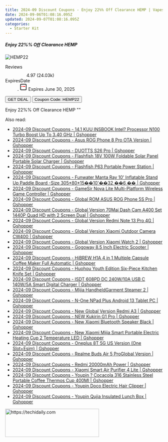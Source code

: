 ```yaml
---
title: 2024-09 Discount Coupons - Enjoy 22%% Off Clearance HEMP | Vapesourcing Electronics Co.,Ltd.
date: 2024-09-06T01:08:16.095Z
updated: 2024-09-07T01:08:16.095Z
categories:
  - Starter Kit
---
```



<div class="max-w-4xl mx-auto grid grid-cols-1 lg:max-w-5xl lg:gap-x-20 lg:grid-cols-2">
  <div class="relative p-3 col-start-1 row-start-1 flex flex-col-reverse rounded-lg bg-gradient-to-t from-black/75 via-black/0 sm:bg-none sm:row-start-2 sm:p-0 lg:row-start-1">
    <h5 class="mt-1 text-lg font-semibold text-white sm:text-slate-900 md:text-2xl dark:sm:text-white">Enjoy 22%% Off Clearance HEMP</h5>
  </div>
  
  <div class="col-start-1 col-end-3 row-start-1 grid gap-4 sm:mb-6 sm:grid-cols-4 lg:col-start-2 lg:row-span-6 lg:row-end-6 lg:mb-0 lg:gap-6">
      <img src="&quot;https://static.shareasale.com/image/90958/deal/Clearance-HEMP-1376459.jpg&quot;" onClick="javascript:window.open(decodeURIComponent('%22https%3A%2F%2Fwww.shareasale.com%2Fu.cfm%3Fd%3D1108382%26m%3D90958%26u%3D4338022%22'), '_blank');void(0);" alt="HEMP22" class="h-60 w-full rounded-lg object-cover sm:col-span-2 sm:h-52 lg:col-span-full" loading="lazy" />
    
  </div>
  <dl class="row-start-2 mt-4 flex items-center text-xs font-medium sm:row-start-3 sm:mt-1 md:mt-2.5 lg:row-start-2">
    <dt class="sr-only">Reviews</dt>
    <dd class="flex items-center text-indigo-600 dark:text-indigo-400">
      <svg width="24" height="24" fill="none" aria-hidden="true" class="mr-1 stroke-current dark:stroke-indigo-500">
        <path d="m12 5 2 5h5l-4 4 2.103 5L12 16l-5.103 3L9 14l-4-4h5l2-5Z" stroke-width="2" stroke-linecap="round" stroke-linejoin="round" />
      </svg>
      <span>4.97 <span class="font-normal text-slate-400">(24.03k)</span></span>
    </dd>
    <dt class="sr-only">ExpiresDate</dt>
    <dd class="flex items-center">
      <svg width="2" height="2" aria-hidden="true" fill="currentColor" class="mx-3 text-slate-300">
        <circle cx="1" cy="1" r="1" />
      </svg>
      <svg width="24" height="24" viewBox="0 0 24 24" fill="none" stroke="currentColor" stroke-width="2">
        <rect x="3" y="3" width="18" height="18" rx="2" fill="#fff" />
        <path d="M6 10L18 10" stroke="red" stroke-width="2" fill="none" />
        <path d="M10 6L10 18" stroke="#fff" stroke-width="2" fill="none" />
      </svg>
      Expires June 30, 2025    </dd>
  </dl>
  <div class="col-start-1 row-start-3 mt-4 self-center sm:col-start-2 sm:row-span-2 sm:row-start-2 sm:mt-0 lg:col-start-1 lg:row-start-3 lg:row-end-4 lg:mt-6">
    <button type="button" onClick="javascript:window.open(decodeURIComponent('%22https%3A%2F%2Fwww.shareasale.com%2Fu.cfm%3Fd%3D1108382%26m%3D90958%26u%3D4338022%22'), '_blank');void(0);" class="rounded-lg bg-red-600 px-3 py-2 text-sm font-medium leading-6 text-white">GET DEAL</button>
    <button type="button" onClick="javascript:window.open(decodeURIComponent('%22https%3A%2F%2Fwww.shareasale.com%2Fu.cfm%3Fd%3D1108382%26m%3D90958%26u%3D4338022%22'), '_blank');void(0);" class="border-dashed border-2 border-indigo-600 bg-green-100 text-sm leading-6 font-medium py-2 px-3 rounded-lg">Coupon Code: HEMP22</button>
  </div>
  <p class="col-start-1 mt-4 text-sm leading-6 sm:col-span-2 lg:col-span-1 lg:row-start-4 lg:mt-6 dark:text-slate-400">
    Enjoy 22%% Off Clearance HEMP 
""  </p>
</div>
<span class="atpl-alsoreadstyle">Also read:</span>
<div><ul>
<li><a href="https://coupons.techidaily.com/coupon-1118278-share-97331-sale/"><u>2024-09 Discount Coupons - 14.1 KUU INSBOOK Intel? Processor N100 Turbo Boost Up To 3.40 GHz | Gshopper</u></a></li>
<li><a href="https://coupons.techidaily.com/coupon-1118274-share-97331-sale/"><u>2024-09 Discount Coupons - Asus ROG Phone 8 Pro OTA Version | Gshopper</u></a></li>
<li><a href="https://coupons.techidaily.com/coupon-1118270-share-97331-sale/"><u>2024-09 Discount Coupons - DUOTTS S26 Pro | Gshopper</u></a></li>
<li><a href="https://coupons.techidaily.com/coupon-1118276-share-97331-sale/"><u>2024-09 Discount Coupons - Flashfish 18V 100W Foldable Solar Panel Portable Solar Charger | Gshopper</u></a></li>
<li><a href="https://coupons.techidaily.com/coupon-1118275-share-97331-sale/"><u>2024-09 Discount Coupons - Flashfish P63 Portable Power Station | Gshopper</u></a></li>
<li><a href="https://coupons.techidaily.com/coupon-1118262-share-97331-sale/"><u>2024-09 Discount Coupons - Funwater Manta Ray 10' Inflatable Stand Up Paddle Board -Size 305*80*15��10'��32 ��6 �� | Gshopper</u></a></li>
<li><a href="https://coupons.techidaily.com/coupon-1118258-share-97331-sale/"><u>2024-09 Discount Coupons - GameSir Nova Lite Multi-Platform Wireless Game Controller | Gshopper</u></a></li>
<li><a href="https://coupons.techidaily.com/coupon-1118273-share-97331-sale/"><u>2024-09 Discount Coupons - Global ROM ASUS ROG Phone 5S Pro | Gshopper</u></a></li>
<li><a href="https://coupons.techidaily.com/coupon-1118260-share-97331-sale/"><u>2024-09 Discount Coupons - Global Version 70Mai Dash Cam A400 Set 1440P Quad HD with 2 Screen Dual | Gshopper</u></a></li>
<li><a href="https://coupons.techidaily.com/coupon-1118271-share-97331-sale/"><u>2024-09 Discount Coupons - Global Version Redmi Note 13 Pro 4G | Gshopper</u></a></li>
<li><a href="https://coupons.techidaily.com/coupon-1118266-share-97331-sale/"><u>2024-09 Discount Coupons - Global Version Xiaomi Outdoor Camera CW400 | Gshopper</u></a></li>
<li><a href="https://coupons.techidaily.com/coupon-1118265-share-97331-sale/"><u>2024-09 Discount Coupons - Global Version Xiaomi Watch 2 | Gshopper</u></a></li>
<li><a href="https://coupons.techidaily.com/coupon-1118263-share-97331-sale/"><u>2024-09 Discount Coupons - Gogoway 8.5 Inch Electric Scooter | Gshopper</u></a></li>
<li><a href="https://coupons.techidaily.com/coupon-1118261-share-97331-sale/"><u>2024-09 Discount Coupons - HiBREW H1A 4 in 1 Multiple Capsule Coffee Maker Full Automatic | Gshopper</u></a></li>
<li><a href="https://coupons.techidaily.com/coupon-1118259-share-97331-sale/"><u>2024-09 Discount Coupons - Huohou Youth Edition Six-Piece Kitchen Knife Set | Gshopper</u></a></li>
<li><a href="https://coupons.techidaily.com/coupon-1118269-share-97331-sale/"><u>2024-09 Discount Coupons - ISDT 608PD DC 240W/10A USB C 140W/5A Smart Digital Charger | Gshopper</u></a></li>
<li><a href="https://coupons.techidaily.com/coupon-1118281-share-97331-sale/"><u>2024-09 Discount Coupons - Mijia HandheldGarment Steamer 2 | Gshopper</u></a></li>
<li><a href="https://coupons.techidaily.com/coupon-1118279-share-97331-sale/"><u>2024-09 Discount Coupons - N-One NPad Plus Android 13 Tablet PC | Gshopper</u></a></li>
<li><a href="https://coupons.techidaily.com/coupon-1118264-share-97331-sale/"><u>2024-09 Discount Coupons - New Global Version Redmi A3 | Gshopper</u></a></li>
<li><a href="https://coupons.techidaily.com/coupon-1118267-share-97331-sale/"><u>2024-09 Discount Coupons - NEW Kukirin G1 Pro | Gshopper</u></a></li>
<li><a href="https://coupons.techidaily.com/coupon-1118283-share-97331-sale/"><u>2024-09 Discount Coupons - New Xiaomi Bluetooth Speaker Black | Gshopper</u></a></li>
<li><a href="https://coupons.techidaily.com/coupon-1118285-share-97331-sale/"><u>2024-09 Discount Coupons - New Xiaomi Mijia Smart Portable Electric Heating Cup 2 Temperature LED | Gshopper</u></a></li>
<li><a href="https://coupons.techidaily.com/coupon-1118272-share-97331-sale/"><u>2024-09 Discount Coupons - Oneplus 8T 5G US Version (One Slot+Esim) | Gshopper</u></a></li>
<li><a href="https://coupons.techidaily.com/coupon-1118277-share-97331-sale/"><u>2024-09 Discount Coupons - Realme Buds Air 5 ProGlobal Version | Gshopper</u></a></li>
<li><a href="https://coupons.techidaily.com/coupon-1118268-share-97331-sale/"><u>2024-09 Discount Coupons - Redmi 20000mAh Power | Gshopper</u></a></li>
<li><a href="https://coupons.techidaily.com/coupon-1118280-share-97331-sale/"><u>2024-09 Discount Coupons - Xiaomi Smart Air Purifier 4 Lite | Gshopper</u></a></li>
<li><a href="https://coupons.techidaily.com/coupon-1118286-share-97331-sale/"><u>2024-09 Discount Coupons - Youpin ? Cocacola 316 Stainless Steel Portable Coffee Thermos Cup 400Ml | Gshopper</u></a></li>
<li><a href="https://coupons.techidaily.com/coupon-1118284-share-97331-sale/"><u>2024-09 Discount Coupons - Youpin Doco Electric Hair Clipper | Gshopper</u></a></li>
<li><a href="https://coupons.techidaily.com/coupon-1118282-share-97331-sale/"><u>2024-09 Discount Coupons - Youpin Qujia Insulated Lunch Box | Gshopper</u></a></li>
</ul></div>

<ins class="adsbygoogle"
      style="display:block"
      data-ad-client="ca-pub-7571918770474297"
      data-ad-slot="8358498916"
      data-ad-format="auto"
      data-full-width-responsive="true"></ins>
<!-- affiliate ads begin -->
<a href="https://aligracehair.sjv.io/c/5597632/2115932/19272" target="_top" id="2115932">
  <img src="//a.impactradius-go.com/display-ad/19272-2115932" border="0" alt="https://techidaily.com" width="300" height="90"/>
</a>
<img height="0" width="0" src="https://aligracehair.sjv.io/i/5597632/2115932/19272" style="position:absolute;visibility:hidden;" border="0" />
<!-- affiliate ads end -->